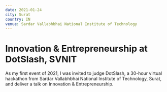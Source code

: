 ```yaml
---
date: 2021-01-24
city: Surat
country: IN
venue: Sardar Vallabhbhai National Institute of Technology
---
```


# Innovation & Entrepreneurship at DotSlash, SVNIT

As my first event of 2021, I was invited to judge DotSlash, a 30-hour virtual hackathon from Sardar Vallabhbhai National Institute of Technology, Surat, and deliver a talk on Innovation & Entrepreneurship.
